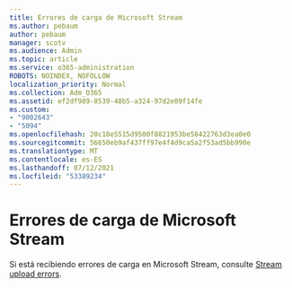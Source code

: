 ```yaml
---
title: Errores de carga de Microsoft Stream
ms.author: pebaum
author: pebaum
manager: scotv
ms.audience: Admin
ms.topic: article
ms.service: o365-administration
ROBOTS: NOINDEX, NOFOLLOW
localization_priority: Normal
ms.collection: Adm_O365
ms.assetid: ef2df989-8539-48b5-a324-97d2e09f14fe
ms.custom:
- "9002643"
- "5094"
ms.openlocfilehash: 20c18e5515d9500f8821953be58422763d3ea0e0
ms.sourcegitcommit: 56650eb9af437ff97e4f4d9ca5a2f53ad5bb990e
ms.translationtype: MT
ms.contentlocale: es-ES
ms.lasthandoff: 07/12/2021
ms.locfileid: "53389234"
---
```

# <a name="microsoft-stream-upload-errors"></a>Errores de carga de Microsoft Stream

Si está recibiendo errores de carga en Microsoft Stream, consulte [Stream upload errors](/stream/portal-understanding-upload-errors).
